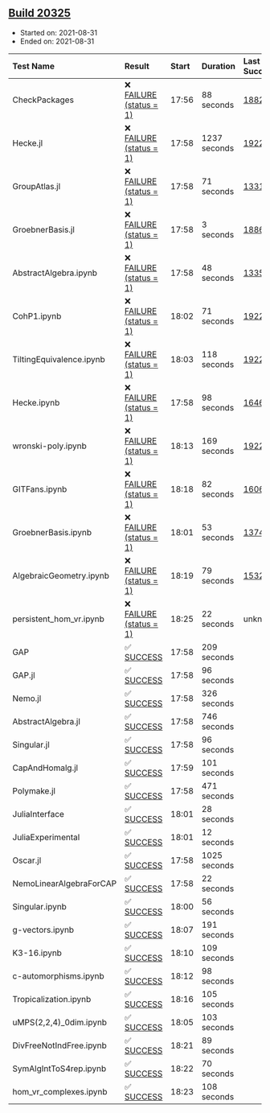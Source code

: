 ## [Build 20325](https://oscarci.mathematik.uni-kl.de/job/oscar/20325/)

* Started on: 2021-08-31
* Ended on: 2021-08-31

| Test Name    | Result | Start | Duration | Last Success | First Failure |
|:-------------|:-------|:------|:---------|:-------------|:--------------|
| CheckPackages | ❌ [FAILURE (status = 1)](https://oscarci.mathematik.uni-kl.de/job/oscar/20325/artifact/logs/build-20325/CheckPackages.log) | 17:56 | 88 seconds | [18822](https://oscarci.mathematik.uni-kl.de/job/oscar/18822/) | [18823](https://oscarci.mathematik.uni-kl.de/job/oscar/18823/) |
| Hecke.jl | ❌ [FAILURE (status = 1)](https://oscarci.mathematik.uni-kl.de/job/oscar/20325/artifact/logs/build-20325/Hecke.jl.log) | 17:58 | 1237 seconds | [19222](https://oscarci.mathematik.uni-kl.de/job/oscar/19222/) | [20152](https://oscarci.mathematik.uni-kl.de/job/oscar/20152/) |
| GroupAtlas.jl | ❌ [FAILURE (status = 1)](https://oscarci.mathematik.uni-kl.de/job/oscar/20325/artifact/logs/build-20325/GroupAtlas.jl.log) | 17:58 | 71 seconds | [13311](https://oscarci.mathematik.uni-kl.de/job/oscar/13311/) | [13312](https://oscarci.mathematik.uni-kl.de/job/oscar/13312/) |
| GroebnerBasis.jl | ❌ [FAILURE (status = 1)](https://oscarci.mathematik.uni-kl.de/job/oscar/20325/artifact/logs/build-20325/GroebnerBasis.jl.log) | 17:58 | 3 seconds | [18864](https://oscarci.mathematik.uni-kl.de/job/oscar/18864/) | [18865](https://oscarci.mathematik.uni-kl.de/job/oscar/18865/) |
| AbstractAlgebra.ipynb | ❌ [FAILURE (status = 1)](https://oscarci.mathematik.uni-kl.de/job/oscar/20325/artifact/logs/build-20325/AbstractAlgebra.ipynb.log) | 17:58 | 48 seconds | [13355](https://oscarci.mathematik.uni-kl.de/job/oscar/13355/) | [13356](https://oscarci.mathematik.uni-kl.de/job/oscar/13356/) |
| CohP1.ipynb | ❌ [FAILURE (status = 1)](https://oscarci.mathematik.uni-kl.de/job/oscar/20325/artifact/logs/build-20325/CohP1.ipynb.log) | 18:02 | 71 seconds | [19222](https://oscarci.mathematik.uni-kl.de/job/oscar/19222/) | [20152](https://oscarci.mathematik.uni-kl.de/job/oscar/20152/) |
| TiltingEquivalence.ipynb | ❌ [FAILURE (status = 1)](https://oscarci.mathematik.uni-kl.de/job/oscar/20325/artifact/logs/build-20325/TiltingEquivalence.ipynb.log) | 18:03 | 118 seconds | [19222](https://oscarci.mathematik.uni-kl.de/job/oscar/19222/) | [20152](https://oscarci.mathematik.uni-kl.de/job/oscar/20152/) |
| Hecke.ipynb | ❌ [FAILURE (status = 1)](https://oscarci.mathematik.uni-kl.de/job/oscar/20325/artifact/logs/build-20325/Hecke.ipynb.log) | 17:58 | 98 seconds | [16463](https://oscarci.mathematik.uni-kl.de/job/oscar/16463/) | [16464](https://oscarci.mathematik.uni-kl.de/job/oscar/16464/) |
| wronski-poly.ipynb | ❌ [FAILURE (status = 1)](https://oscarci.mathematik.uni-kl.de/job/oscar/20325/artifact/logs/build-20325/wronski-poly.ipynb.log) | 18:13 | 169 seconds | [19222](https://oscarci.mathematik.uni-kl.de/job/oscar/19222/) | [20152](https://oscarci.mathematik.uni-kl.de/job/oscar/20152/) |
| GITFans.ipynb | ❌ [FAILURE (status = 1)](https://oscarci.mathematik.uni-kl.de/job/oscar/20325/artifact/logs/build-20325/GITFans.ipynb.log) | 18:18 | 82 seconds | [16068](https://oscarci.mathematik.uni-kl.de/job/oscar/16068/) | [16069](https://oscarci.mathematik.uni-kl.de/job/oscar/16069/) |
| GroebnerBasis.ipynb | ❌ [FAILURE (status = 1)](https://oscarci.mathematik.uni-kl.de/job/oscar/20325/artifact/logs/build-20325/GroebnerBasis.ipynb.log) | 18:01 | 53 seconds | [13748](https://oscarci.mathematik.uni-kl.de/job/oscar/13748/) | [13749](https://oscarci.mathematik.uni-kl.de/job/oscar/13749/) |
| AlgebraicGeometry.ipynb | ❌ [FAILURE (status = 1)](https://oscarci.mathematik.uni-kl.de/job/oscar/20325/artifact/logs/build-20325/AlgebraicGeometry.ipynb.log) | 18:19 | 79 seconds | [15322](https://oscarci.mathematik.uni-kl.de/job/oscar/15322/) | [15323](https://oscarci.mathematik.uni-kl.de/job/oscar/15323/) |
| persistent_hom_vr.ipynb | ❌ [FAILURE (status = 1)](https://oscarci.mathematik.uni-kl.de/job/oscar/20325/artifact/logs/build-20325/persistent_hom_vr.ipynb.log) | 18:25 | 22 seconds | unknown | unknown |
| GAP | ✅ [SUCCESS](https://oscarci.mathematik.uni-kl.de/job/oscar/20325/artifact/logs/build-20325/GAP.log) | 17:58 | 209 seconds |  |  |
| GAP.jl | ✅ [SUCCESS](https://oscarci.mathematik.uni-kl.de/job/oscar/20325/artifact/logs/build-20325/GAP.jl.log) | 17:58 | 96 seconds |  |  |
| Nemo.jl | ✅ [SUCCESS](https://oscarci.mathematik.uni-kl.de/job/oscar/20325/artifact/logs/build-20325/Nemo.jl.log) | 17:58 | 326 seconds |  |  |
| AbstractAlgebra.jl | ✅ [SUCCESS](https://oscarci.mathematik.uni-kl.de/job/oscar/20325/artifact/logs/build-20325/AbstractAlgebra.jl.log) | 17:58 | 746 seconds |  |  |
| Singular.jl | ✅ [SUCCESS](https://oscarci.mathematik.uni-kl.de/job/oscar/20325/artifact/logs/build-20325/Singular.jl.log) | 17:58 | 96 seconds |  |  |
| CapAndHomalg.jl | ✅ [SUCCESS](https://oscarci.mathematik.uni-kl.de/job/oscar/20325/artifact/logs/build-20325/CapAndHomalg.jl.log) | 17:59 | 101 seconds |  |  |
| Polymake.jl | ✅ [SUCCESS](https://oscarci.mathematik.uni-kl.de/job/oscar/20325/artifact/logs/build-20325/Polymake.jl.log) | 17:58 | 471 seconds |  |  |
| JuliaInterface | ✅ [SUCCESS](https://oscarci.mathematik.uni-kl.de/job/oscar/20325/artifact/logs/build-20325/JuliaInterface.log) | 18:01 | 28 seconds |  |  |
| JuliaExperimental | ✅ [SUCCESS](https://oscarci.mathematik.uni-kl.de/job/oscar/20325/artifact/logs/build-20325/JuliaExperimental.log) | 18:01 | 12 seconds |  |  |
| Oscar.jl | ✅ [SUCCESS](https://oscarci.mathematik.uni-kl.de/job/oscar/20325/artifact/logs/build-20325/Oscar.jl.log) | 17:58 | 1025 seconds |  |  |
| NemoLinearAlgebraForCAP | ✅ [SUCCESS](https://oscarci.mathematik.uni-kl.de/job/oscar/20325/artifact/logs/build-20325/NemoLinearAlgebraForCAP.log) | 17:58 | 22 seconds |  |  |
| Singular.ipynb | ✅ [SUCCESS](https://oscarci.mathematik.uni-kl.de/job/oscar/20325/artifact/logs/build-20325/Singular.ipynb.log) | 18:00 | 56 seconds |  |  |
| g-vectors.ipynb | ✅ [SUCCESS](https://oscarci.mathematik.uni-kl.de/job/oscar/20325/artifact/logs/build-20325/g-vectors.ipynb.log) | 18:07 | 191 seconds |  |  |
| K3-16.ipynb | ✅ [SUCCESS](https://oscarci.mathematik.uni-kl.de/job/oscar/20325/artifact/logs/build-20325/K3-16.ipynb.log) | 18:10 | 109 seconds |  |  |
| c-automorphisms.ipynb | ✅ [SUCCESS](https://oscarci.mathematik.uni-kl.de/job/oscar/20325/artifact/logs/build-20325/c-automorphisms.ipynb.log) | 18:12 | 98 seconds |  |  |
| Tropicalization.ipynb | ✅ [SUCCESS](https://oscarci.mathematik.uni-kl.de/job/oscar/20325/artifact/logs/build-20325/Tropicalization.ipynb.log) | 18:16 | 105 seconds |  |  |
| uMPS(2,2,4)_0dim.ipynb | ✅ [SUCCESS](https://oscarci.mathematik.uni-kl.de/job/oscar/20325/artifact/logs/build-20325/uMPS-2-2-4-_0dim.ipynb.log) | 18:05 | 103 seconds |  |  |
| DivFreeNotIndFree.ipynb | ✅ [SUCCESS](https://oscarci.mathematik.uni-kl.de/job/oscar/20325/artifact/logs/build-20325/DivFreeNotIndFree.ipynb.log) | 18:21 | 89 seconds |  |  |
| SymAlgIntToS4rep.ipynb | ✅ [SUCCESS](https://oscarci.mathematik.uni-kl.de/job/oscar/20325/artifact/logs/build-20325/SymAlgIntToS4rep.ipynb.log) | 18:22 | 70 seconds |  |  |
| hom_vr_complexes.ipynb | ✅ [SUCCESS](https://oscarci.mathematik.uni-kl.de/job/oscar/20325/artifact/logs/build-20325/hom_vr_complexes.ipynb.log) | 18:23 | 108 seconds |  |  |
